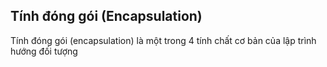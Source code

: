 ## Tính đóng gói (Encapsulation)

Tính đóng gói (encapsulation) là một trong 4 tính chất cơ bản của lập trình hướng đối tượng